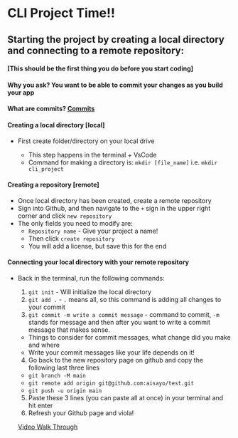 # CLI Project Time!!

## Starting the project by creating a local directory and connecting to a remote repository:

#### [This should be the first thing you do before you start coding]
#### Why you ask? You want to be able to commit your changes as you build your app 
#### What are commits? [Commits](https://docs.github.com/en/free-pro-team@latest/github/getting-started-with-github/github-glossary#:~:text=A%20commit%2C%20or%20%22revision%22,who%20made%20them%20and%20when.)

#### Creating a local directory [local]

- First create folder/directory on your local drive

  - This step happens in the terminal + VsCode
  - Command for making a directory is: `mkdir [file_name]` i.e. `mkdir cli_project`

#### Creating a repository [remote]

- Once local directory has been created, create a remote repository
- Sign into Github, and then navigate to the `+` sign in the upper right corner and click `new repository`
- The only fields you need to modify are:
  - `Repository name` - Give your project a name!
  - Then click `create repository`
  - You will add a license, but save this for the end


#### Connecting your local directory with your remote repository 

- Back in the terminal, run the following commands:
  1. `git init` - Will initialize the local directory 
  2. `git add .` - `.` means all, so this command is adding all changes to your commit
  3. `git commit -m write a commit message` - command to commit, `-m` stands for message and then after you want to write a commit message that makes sense.
    - Things to consider for commit messages, what change did you make and where
    - Write your commit messages like your life depends on it!
  4. Go back to the new repository page on github and copy the following last three lines 
    - `git branch -M main`
    - `git remote add origin git@github.com:aisayo/test.git`
    - `git push -u origin main`
  5. Paste these 3 lines (you can paste all at once) in your terminal and hit enter
  6. Refresh your Github page and viola!


  [Video Walk Through](https://youtu.be/VQqJB3wWzMI)
